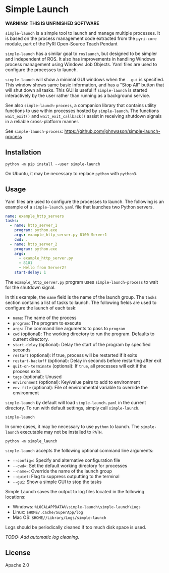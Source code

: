 # Simple Launch

**WARNING: THIS IS UNFINISHED SOFTWARE**

`simple-launch` is a simple tool to launch and manage multiple processes. It is based on the process management code
extracted from the `pyri-core` module, part of the PyRI Open-Source Teach Pendant

`simple-launch` has a similar goal to `roslaunch`, but
designed to be simpler and independent of ROS. It also has improvements in handling Windows process management
using Windows Job Objects. Yaml files are used to configure the processes to launch.

`simple-launch` will show a minimal GUI windows when the `--gui` is specified. This window shows same basic
information, and has a "Stop All" button that will shut down all tasks. This GUI is useful if `simple-launch` is 
started interactively by the user rather than running as a background service.

See also `simple-launch-process`, a companion library that contains utility functions to use within processes
hosted by `simple-launch`. The functions `wait_exit()` and `wait_exit_callback()` assist in receiving shutdown
signals in a reliable cross-platform manner.

See `simple-launch-process`: https://github.com/johnwason/simple-launch-process

## Installation

```
python -m pip install --user simple-launch
```

On Ubuntu, it may be necessary to replace `python` with `python3`.

## Usage

Yaml files are used to configure the processes to launch. The following is an example of a `simple-launch.yaml` 
file that launches two Python servers.

```yaml
name: example_http_servers
tasks:
  - name: http_server_1
    program: python.exe
    args: example_http_server.py 8100 Server1
    cwd: .
  - name: http_server_2
    program: python.exe
    args:
      - example_http_server.py
      - 8101
      - Hello from Server2!
    start-delay: 1
```

The `example_http_server.py` program uses `simple-launch-process` to wait for the shutdown signal.

In this example, the `name` field is the name of the launch group. The `tasks` section contains a list of tasks to 
launch. The following fields are used to configure the launch of each task:

* `name`: The name of the process
* `program`: The program to execute
* `args`: The command line arguments to pass to `program`
* `cwd` (optional): The working directory to run the program. Defaults to current directory.
* `start-delay` (optional): Delay the start of the program by specified seconds
* `restart` (optional): If true, process will be restarted if it exits
* `restart-backoff` (optional): Delay in seconds before restarting after exit
* `quit-on-terminate` (optional): If `true`, all processes will exit if the process exits
* `tags` (optional): Unused
* `environment` (optional): Key/value pairs to add to environment
* `env-file` (optional): File of environmental variable to override the environment

`simple-launch` by default will load `simple-launch.yaml` in the current directory. To run with default settings,
simply call `simple-launch`.

```
simple-launch
```

In some cases, it may be necessary to use `python` to launch. The `simple-launch` executable may not be installed
to `PATH`.

```
python -m simple_launch
```

`simple-launch` accepts the following optional command line arguments:

* `--config=`: Specify and alternative configuration file
* `--cwd=`: Set the default working directory for processes
* `--name=`: Override the name of the launch group
* `--quiet`: Flag to suppress outputting to the terminal
* `--gui`: Show a simple GUI to stop the tasks

Simple Launch saves the output to log files located in the following locations:

* Windows: `%LOCALAPPDATA%\simple-launch\simple-launch\Logs`
* Linux: `$HOME/.cache/SuperApp/log`
* Mac OS: `$HOME//Library/Logs/simple-launch`

Logs should be periodically cleaned if too much disk space is used.

*TODO: Add automatic log cleaning.*

## License

Apache 2.0
